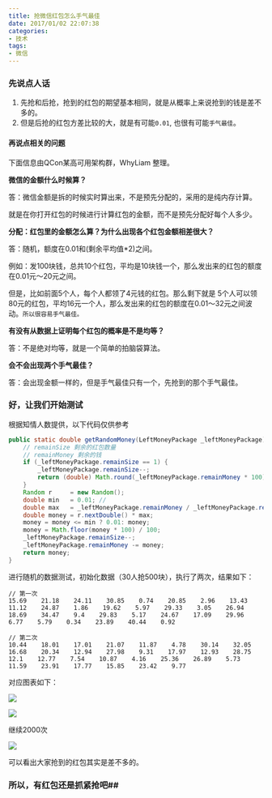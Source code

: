 ```yaml
---
title: 抢微信红包怎么手气最佳
date: 2017/01/02 22:07:38
categories:
- 技术
tags:
- 微信
---
```


### 先说点人话

1. 先抢和后抢，抢到的红包的期望基本相同，就是从概率上来说抢到的钱是差不多的。
2. 但是后抢的红包方差比较的大，就是有可能`0.01`, 也很有可能`手气最佳`。

#### 再说点相关的问题

下面信息由QCon某高可用架构群，WhyLiam 整理。

**微信的金额什么时候算？**

答：微信金额是拆的时候实时算出来，不是预先分配的，采用的是纯内存计算。

就是在你打开红包的时候进行计算红包的金额，而不是预先分配好每个人多少。

**分配：红包里的金额怎么算？为什么出现各个红包金额相差很大？**

答：随机，额度在0.01和(剩余平均值*2)之间。

例如：发100块钱，总共10个红包，平均是10块钱一个，那么发出来的红包的额度在0.01元～20元之间。

但是，比如前面5个人，每个人都领了4元钱的红包。那么剩下就是 5个人可以领80元的红包，平均16元一个人，那么发出来的红包的额度在0.01～32元之间波动。`所以很容易手气最佳。`

**有没有从数据上证明每个红包的概率是不是均等？**

答：不是绝对均等，就是一个简单的拍脑袋算法。

**会不会出现两个手气最佳？**

答：会出现金额一样的，但是手气最佳只有一个，先抢到的那个手气最佳。

### 好，让我们开始测试

根据知情人数提供，以下代码仅供参考

```java
public static double getRandomMoney(LeftMoneyPackage _leftMoneyPackage) {
    // remainSize 剩余的红包数量
    // remainMoney 剩余的钱
    if (_leftMoneyPackage.remainSize == 1) {
        _leftMoneyPackage.remainSize--;
        return (double) Math.round(_leftMoneyPackage.remainMoney * 100) / 100;
    }
    Random r     = new Random();
    double min   = 0.01; //
    double max   = _leftMoneyPackage.remainMoney / _leftMoneyPackage.remainSize * 2;
    double money = r.nextDouble() * max;
    money = money <= min ? 0.01: money;
    money = Math.floor(money * 100) / 100;
    _leftMoneyPackage.remainSize--;
    _leftMoneyPackage.remainMoney -= money;
    return money;
}
```

进行随机的数据测试，初始化数据（30人抢500块），执行了两次，结果如下：

```
// 第一次
15.69    21.18    24.11    30.85    0.74    20.85    2.96    13.43    11.12    24.87    1.86    19.62    5.97    29.33    3.05    26.94    18.69    34.47    9.4    29.83    5.17    24.67    17.09    29.96    6.77    5.79    0.34    23.89    40.44    0.92
```

```
// 第二次
10.44    18.01    17.01    21.07    11.87    4.78    30.14    32.05    16.68    20.34    12.94    27.98    9.31    17.97    12.93    28.75    12.1    12.77    7.54    10.87    4.16    25.36    26.89    5.73    11.59    23.91    17.77    15.85    23.42    9.77
```

对应图表如下：

![](http://pics.naaln.com/blog/2019-01-14-032316.jpg-basicBlog)

![](http://pics.naaln.com/blog/2019-01-14-32317.jpg-basicBlog)

继续2000次

![](http://pics.naaln.com/blog/2019-01-14-032317.jpg-basicBlog)

可以看出大家抢到的红包其实是差不多的。

### 所以，有红包还是抓紧抢吧##
